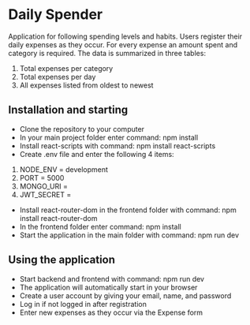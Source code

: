 # Daily Spender

Application for following spending levels and habits. Users register their daily expenses as they occur. For every expense an amount spent and category is required. The data is summarized in three tables:
1) Total expenses per category
2) Total expenses per day
3) All expenses listed from oldest to newest

## Installation and starting
* Clone the repository to your computer
* In your main project folder enter command: npm install
* Install react-scripts with command: npm install react-scripts
* Create .env file and enter the following 4 items:
1) NODE_ENV = development
2) PORT = 5000
3) MONGO_URI = <your mongo address>
4) JWT_SECRET = <your secret key>
* Install react-router-dom in the frontend folder with command: npm install react-router-dom
* In the frontend folder enter command: npm install
* Start the application in the main folder with command: npm run dev

## Using the application
* Start backend and frontend with command: npm run dev
* The application will automatically start in your browser
* Create a user account by giving your email, name, and password
* Log in if not logged in after registration
* Enter new expenses as they occur via the Expense form

